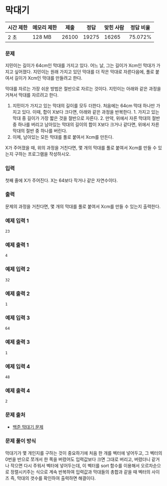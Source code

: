 # 막대기

|시간 제한|	메모리 제한|	제출|	정답|	맞힌 사람|	정답 비율|
|-----|------|------|---------|------|---------|
|2 초|	128 MB|	26100|	19275|	16265|	75.072%|

### 문제

지민이는 길이가 64cm인 막대를 가지고 있다. 어느 날, 그는 길이가 Xcm인 막대가 가지고 싶어졌다. 지민이는 원래 가지고 있던 막대를 더 작은 막대로 자른다음에, 풀로 붙여서 길이가 Xcm인 막대를 만들려고 한다.

막대를 자르는 가장 쉬운 방법은 절반으로 자르는 것이다. 지민이는 아래와 같은 과정을 거쳐서 막대를 자르려고 한다.

  1. 지민이가 가지고 있는 막대의 길이를 모두 더한다. 처음에는 64cm 막대 하나만 가지고 있다. 이때, 합이 X보다 크다면, 아래와 같은 과정을 반복한다.
    1. 가지고 있는 막대 중 길이가 가장 짧은 것을 절반으로 자른다.
    2. 만약, 위에서 자른 막대의 절반 중 하나를 버리고 남아있는 막대의 길이의 합이 X보다 크거나 같다면, 위에서 자른 막대의 절반 중 하나를 버린다.
  2. 이제, 남아있는 모든 막대를 풀로 붙여서 Xcm를 만든다.

X가 주어졌을 때, 위의 과정을 거친다면, 몇 개의 막대를 풀로 붙여서 Xcm를 만들 수 있는지 구하는 프로그램을 작성하시오. 

### 입력

첫째 줄에 X가 주어진다. X는 64보다 작거나 같은 자연수이다.

### 출력

문제의 과정을 거친다면, 몇 개의 막대를 풀로 붙여서 Xcm를 만들 수 있는지 출력한다.

### 예제 입력 1 

```
23
```

### 예제 출력 1 

```
4
```

### 예제 입력 2 

```
32
```

### 예제 출력 2 

```
1
```

### 예제 입력 3 

```
64
```

### 예제 출력 3 

```
1
```

### 예제 입력 4 

```
48
```

### 예제 출력 4 

```
2
```

### 문제 출처

- [백준 막대기 문제](https://www.acmicpc.net/problem/1094)

### 문제 풀이 방식

막대기가 몇 개인지를 구하는 것이 중요하기에 처음 한 개를 벡터에 넣어두고, 그 벡터의 0번을 반으로 쪼개서 한 쪽을 버렸어도 입력값보다 크면 그대로 버리고, 버렸더니 같거나 작으면 다시 주워서 벡터에 넣어두는데, 이 벡터를 sort 함수를 이용해서 오르차순으로 정렬시키주는 식으로 계속 반복하여 입력값과 막대들의 총합과 같을 때 벡터의 사이즈 즉, 막대의 갯수를 확인하여 출력하면 해결이다.
